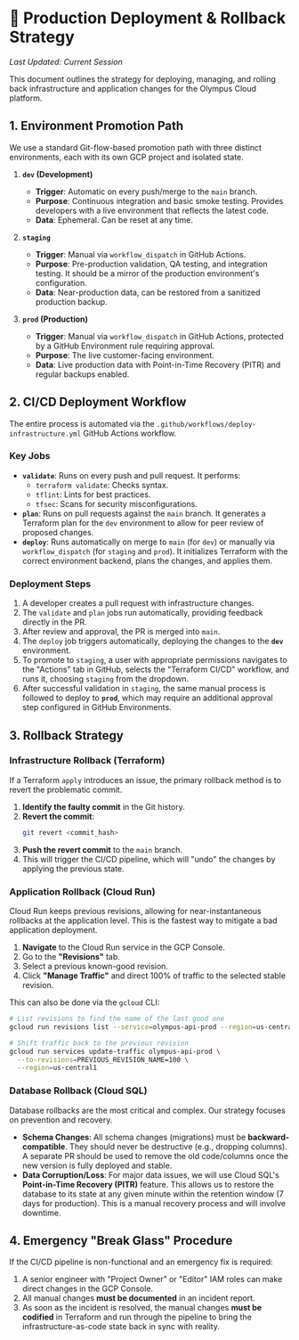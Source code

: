 # 🚀 Production Deployment & Rollback Strategy

*Last Updated: Current Session*

This document outlines the strategy for deploying, managing, and rolling back infrastructure and application changes for the Olympus Cloud platform.

## 1. Environment Promotion Path

We use a standard Git-flow-based promotion path with three distinct environments, each with its own GCP project and isolated state.

1.  **`dev` (Development)**
    *   **Trigger**: Automatic on every push/merge to the `main` branch.
    *   **Purpose**: Continuous integration and basic smoke testing. Provides developers with a live environment that reflects the latest code.
    *   **Data**: Ephemeral. Can be reset at any time.

2.  **`staging`**
    *   **Trigger**: Manual via `workflow_dispatch` in GitHub Actions.
    *   **Purpose**: Pre-production validation, QA testing, and integration testing. It should be a mirror of the production environment's configuration.
    *   **Data**: Near-production data, can be restored from a sanitized production backup.

3.  **`prod` (Production)**
    *   **Trigger**: Manual via `workflow_dispatch` in GitHub Actions, protected by a GitHub Environment rule requiring approval.
    *   **Purpose**: The live customer-facing environment.
    *   **Data**: Live production data with Point-in-Time Recovery (PITR) and regular backups enabled.

## 2. CI/CD Deployment Workflow

The entire process is automated via the `.github/workflows/deploy-infrastructure.yml` GitHub Actions workflow.

### Key Jobs

-   **`validate`**: Runs on every push and pull request. It performs:
    -   `terraform validate`: Checks syntax.
    -   `tflint`: Lints for best practices.
    -   `tfsec`: Scans for security misconfigurations.
-   **`plan`**: Runs on pull requests against the `main` branch. It generates a Terraform plan for the `dev` environment to allow for peer review of proposed changes.
-   **`deploy`**: Runs automatically on merge to `main` (for `dev`) or manually via `workflow_dispatch` (for `staging` and `prod`). It initializes Terraform with the correct environment backend, plans the changes, and applies them.

### Deployment Steps

1.  A developer creates a pull request with infrastructure changes.
2.  The `validate` and `plan` jobs run automatically, providing feedback directly in the PR.
3.  After review and approval, the PR is merged into `main`.
4.  The `deploy` job triggers automatically, deploying the changes to the **`dev`** environment.
5.  To promote to `staging`, a user with appropriate permissions navigates to the "Actions" tab in GitHub, selects the "Terraform CI/CD" workflow, and runs it, choosing `staging` from the dropdown.
6.  After successful validation in `staging`, the same manual process is followed to deploy to **`prod`**, which may require an additional approval step configured in GitHub Environments.

## 3. Rollback Strategy

### Infrastructure Rollback (Terraform)

If a Terraform `apply` introduces an issue, the primary rollback method is to revert the problematic commit.

1.  **Identify the faulty commit** in the Git history.
2.  **Revert the commit**:
    ```bash
    git revert <commit_hash>
    ```
3.  **Push the revert commit** to the `main` branch.
4.  This will trigger the CI/CD pipeline, which will "undo" the changes by applying the previous state.

### Application Rollback (Cloud Run)

Cloud Run keeps previous revisions, allowing for near-instantaneous rollbacks at the application level. This is the fastest way to mitigate a bad application deployment.

1.  **Navigate** to the Cloud Run service in the GCP Console.
2.  Go to the **"Revisions"** tab.
3.  Select a previous known-good revision.
4.  Click **"Manage Traffic"** and direct 100% of traffic to the selected stable revision.

This can also be done via the `gcloud` CLI:
```bash
# List revisions to find the name of the last good one
gcloud run revisions list --service=olympus-api-prod --region=us-central1

# Shift traffic back to the previous revision
gcloud run services update-traffic olympus-api-prod \
  --to-revisions=PREVIOUS_REVISION_NAME=100 \
  --region=us-central1
```

### Database Rollback (Cloud SQL)

Database rollbacks are the most critical and complex. Our strategy focuses on prevention and recovery.

-   **Schema Changes**: All schema changes (migrations) must be **backward-compatible**. They should never be destructive (e.g., dropping columns). A separate PR should be used to remove the old code/columns once the new version is fully deployed and stable.
-   **Data Corruption/Loss**: For major data issues, we will use Cloud SQL's **Point-in-Time Recovery (PITR)** feature. This allows us to restore the database to its state at any given minute within the retention window (7 days for production). This is a manual recovery process and will involve downtime.

## 4. Emergency "Break Glass" Procedure

If the CI/CD pipeline is non-functional and an emergency fix is required:

1.  A senior engineer with "Project Owner" or "Editor" IAM roles can make direct changes in the GCP Console.
2.  All manual changes **must be documented** in an incident report.
3.  As soon as the incident is resolved, the manual changes **must be codified** in Terraform and run through the pipeline to bring the infrastructure-as-code state back in sync with reality.